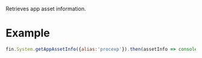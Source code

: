 Retrieves app asset information.
# Example
```js
fin.System.getAppAssetInfo({alias:'procexp'}).then(assetInfo => console.log(assetInfo)).catch(err => console.log(err));
```
